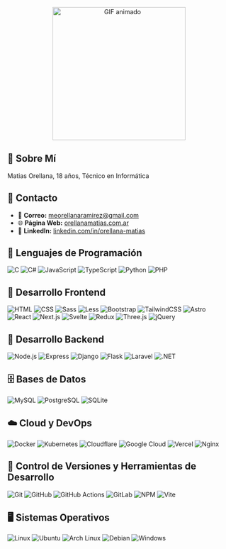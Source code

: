 <p align="center">
  <img src="https://media.giphy.com/media/njPdRtrrdyoVO/giphy.gif?cid=790b7611pxi0gvpi1bpqaca6xdmjh2v5wesx9yma1uiw64dj&ep=v1_gifs_search&rid=giphy.gif&ct=g" alt="GIF animado" width="300">
</p>

## 👤 Sobre Mí

Matias Orellana, 18 años, Técnico en Informática

## 💬 Contacto

- 📧 **Correo:** [meorellanaramirez@gmail.com](mailto:meorellanaramirez@gmail.com)  
- 🌐 **Página Web:** [orellanamatias.com.ar](https://orellanamatias.com.ar)  
- 💼 **LinkedIn:** [linkedin.com/in/orellana-matias](https://linkedin.com/in/orellana-matias)  

## 📌 Lenguajes de Programación
![C](https://skillicons.dev/icons?i=c)
![C#](https://skillicons.dev/icons?i=cs)
![JavaScript](https://skillicons.dev/icons?i=js)
![TypeScript](https://skillicons.dev/icons?i=ts)
![Python](https://skillicons.dev/icons?i=py)
![PHP](https://skillicons.dev/icons?i=php)

## 🎨 Desarrollo Frontend
![HTML](https://skillicons.dev/icons?i=html)
![CSS](https://skillicons.dev/icons?i=css)
![Sass](https://skillicons.dev/icons?i=sass)
![Less](https://skillicons.dev/icons?i=less)
![Bootstrap](https://skillicons.dev/icons?i=bootstrap)
![TailwindCSS](https://skillicons.dev/icons?i=tailwind)
![Astro](https://skillicons.dev/icons?i=astro)
![React](https://skillicons.dev/icons?i=react)
![Next.js](https://skillicons.dev/icons?i=nextjs)
![Svelte](https://skillicons.dev/icons?i=svelte)
![Redux](https://skillicons.dev/icons?i=redux)
![Three.js](https://skillicons.dev/icons?i=threejs)
![jQuery](https://skillicons.dev/icons?i=jquery)

## 🔧 Desarrollo Backend
![Node.js](https://skillicons.dev/icons?i=nodejs)
![Express](https://skillicons.dev/icons?i=express)
![Django](https://skillicons.dev/icons?i=django)
![Flask](https://skillicons.dev/icons?i=flask)
![Laravel](https://skillicons.dev/icons?i=laravel)
![.NET](https://skillicons.dev/icons?i=dotnet)

## 🗄️ Bases de Datos
![MySQL](https://skillicons.dev/icons?i=mysql)
![PostgreSQL](https://skillicons.dev/icons?i=postgres)
![SQLite](https://skillicons.dev/icons?i=sqlite)

## ☁️ Cloud y DevOps
![Docker](https://skillicons.dev/icons?i=docker)
![Kubernetes](https://skillicons.dev/icons?i=kubernetes)
![Cloudflare](https://skillicons.dev/icons?i=cloudflare)
![Google Cloud](https://skillicons.dev/icons?i=gcp)
![Vercel](https://skillicons.dev/icons?i=vercel)
![Nginx](https://skillicons.dev/icons?i=nginx)

## 🔄 Control de Versiones y Herramientas de Desarrollo
![Git](https://skillicons.dev/icons?i=git)
![GitHub](https://skillicons.dev/icons?i=github)
![GitHub Actions](https://skillicons.dev/icons?i=githubactions)
![GitLab](https://skillicons.dev/icons?i=gitlab)
![NPM](https://skillicons.dev/icons?i=npm)
![Vite](https://skillicons.dev/icons?i=vite)

## 🖥️ Sistemas Operativos
![Linux](https://skillicons.dev/icons?i=linux)
![Ubuntu](https://skillicons.dev/icons?i=ubuntu)
![Arch Linux](https://skillicons.dev/icons?i=arch)
![Debian](https://skillicons.dev/icons?i=debian)
![Windows](https://skillicons.dev/icons?i=windows)
